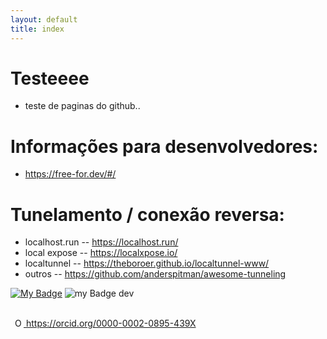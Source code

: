 ```yaml
---
layout: default
title: index
---
```


# Testeeee
- teste de paginas do github..

# Informações para desenvolvedores:
- https://free-for.dev/#/

# Tunelamento / conexão reversa:
- localhost.run -- https://localhost.run/
- local expose -- https://localxpose.io/
- localtunnel -- https://theboroer.github.io/localtunnel-www/
- outros -- https://github.com/anderspitman/awesome-tunneling


[![My Badge](https://img.shields.io/github/issues/marcelo-trier/marcelo-trier.github.io?label=issues)](https://github.com/marcelo-trier/marcelo-trier.github.io/issues)
![my Badge dev](https://img.shields.io/static/v1?label=status&message=em%20desenv)

<br>
    <a
    id="cy-effective-orcid-url"
    class="underline"
     href="https://orcid.org/0000-0002-0895-439X"
     target="orcid.widget"
     rel="me noopener noreferrer"
     style="vertical-align: top">
     <img
        src="https://orcid.org/sites/default/files/images/orcid_16x16.png"
        style="width: 1em; margin-inline-start: 0.5em"
        alt="ORCID iD icon"/>
      https://orcid.org/0000-0002-0895-439X
    </a>
